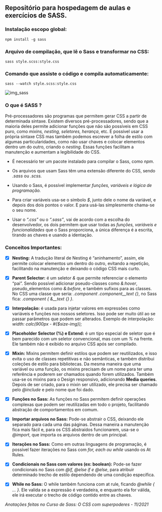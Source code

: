 ## Repositório para hospedagem de aulas e exercícios de **SASS**.

### Instalação escopo global:
```
npm install -g sass

```

### Arquivo de compilação, que lê o Sass e transformar no CSS:
```
sass style.scss:style.css
```

### Comando que assiste o código e compila automaticamente:
```
sass --watch style.scss:style.css
```

![img_sass]('./public/img/logo-sass.svg' )

### O que é SASS ?

Pré-processadores são programas que permitem gerar CSS a partir de determinada sintaxe. Existem diversos pré-processadores, sendo que a maioria deles permite adicionar funções que não são possíveis em CSS puro, como *mixins, nesting, seletores, herança*, etc. É possível usar a própria sintaxe CSS mas também podemos escrever a folha de estilo com algumas particularidades, como não usar chaves e colocar elementos dentro um do outro, criando o *nesting*. Essas funções facilitam a manutenção e aumentam a legibilidade do CSS.

* É necessário ter um pacote instalado para compilar o Sass, como *npm*.

* Os arquivos que usam Sass têm uma extensão diferente do CSS, sendo *.sass* ou *.scss.*

* Usando o Sass, é possível implementar *funções, variáveis e lógica de programação.*
  
* Para criar variáveis usa-se o símbolo *$*, junto dele o nome da variável, e depois dos dois pontos o valor. E para usá-las simplesmente chama-se o seu nome. 

*  Usar o *“.css”* ou o *“.sass”*, vai de acordo com a escolha do desenvolvedor, os dois permitem que usar todas as *funções, variáveis e funcionalidades* que o Sass proporciona, a única diferença é a escrita, tirando as chaves e usando a identação.
  
  ### Conceitos Importantes:
  
- [x] **Nesting:** A tradução literal de Nesting é “aninhamento”, assim, ele permite colocar elementos um dentro do outro, evitando a repetição, facilitando na manutenção e deixando o código CSS mais curto.

- [x] **Parent Selector:** é um seletor *&* que permite referenciar o elemento “pai”. Sendo possível adicionar pseudo-classes como *&:hover*, pseudo_elementos como *&:before*, e também sufixos para as classes. No CSS uma classe que seria: *.component .component__text {}*, no Sass fica: *.component { &__text {} }*.

- [x] **Interpolação:** é usada para injetar valores em expressões como variáveis e funções nos nossos seletores. Isso pode ser muito útil ao se passar parâmetros que podem ser alterados. Exemplo de interpolação: *width: calc(900px - #{$size-img});*
  
- [x] **Placeholder Selector (%) e Extend:** é um tipo especial de seletor que é bem parecido com um seletor convencional, mas com um *%* na frente. Ele também não é exibido no arquivo CSS após ser compilado.
  
- [x] **Mixin:** Mixins permitem definir estilos que podem ser reutilizados, e isso evita o uso de classes repetitivas e não semânticas, e também distribui coleções de estilo para bibliotecas. Da mesma maneira que uma variável ou uma função, os mixins precisam de um nome para ter uma referência e poderem ser chamados quando forem utilizados. Também usa-se os mixins para o Design responsivo, adicionando **Media queries**. Depois de ser criado, para o mixin ser utilizado, ele precisa ser chamado pelo *@include* e pelo nome que foi dado.

- [x]  **Funções no Sass:** As funções no Sass permitem definir operações complexas que podem ser reutilizadas em todo o projeto, facilitando abstração de comportamentos em comum.

- [X] **Importar arquivos no Sass:** Pode-se abstrair o CSS, deixando ele separado para cada uma das páginas. Dessa maneira a manutenção fica mais fácil e, para os CSS abstraídos funcionarem, usa-se o *@import*, que importa os arquivos dentro de um principal.

- [X] **Iterações no Sass:** Como em outras linguagens de programação, é possível fazer iterações no Sass com *for, each ou while* usando os At Rules.
- [X] **Condicionais no Sass com valores (ex: boolean):** Pode-se fazer condicionais no Sass com *@if, @else if e @else*, para atribuir determinado trecho de estilo dependendo de uma condição específica.
- [X] **While no Sass:** O while também funciona com at rule, ficando *@while <expression> { ... }*. Ele valida se a expressão é verdadeira, e enquanto ela for válida, ele irá executar o trecho de código contido entre as chaves.
  

*Anotações feitas no Curso de Sass: O CSS com superpoderes - 11/2021*

















